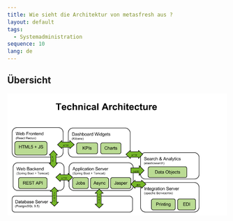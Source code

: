```yaml
---
title: Wie sieht die Architektur von metasfresh aus ?
layout: default
tags:
  - Systemadministration  
sequence: 10
lang: de
---
```

## Übersicht

![Preise](../images/metasfresh_architecture.png)




